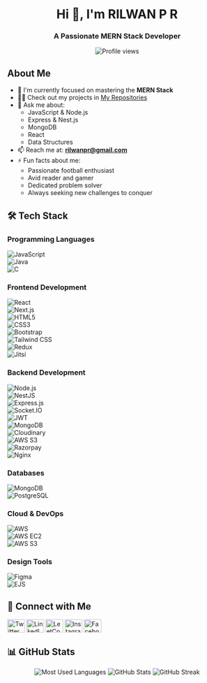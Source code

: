 <h1 align="center">Hi 👋, I'm RILWAN P R</h1>
<h3 align="center">A Passionate MERN Stack Developer</h3>

<div align="center">
  <img src="https://komarev.com/ghpvc/?username=rilwan-p-r&label=Profile%20views&color=0e75b6&style=flat" alt="Profile views" />
</div>

## About Me

- 🔭 I'm currently focused on mastering the **MERN Stack**
- 👨‍💻 Check out my projects in [My Repositories](https://github.com/rilwan-p-r?tab=repositories)
- 💬 Ask me about:
  - JavaScript & Node.js
  - Express & Nest.js
  - MongoDB
  - React
  - Data Structures
- 📫 Reach me at: **rilwanpr@gmail.com**
- ⚡ Fun facts about me: 
  - Passionate football enthusiast
  - Avid reader and gamer
  - Dedicated problem solver
  - Always seeking new challenges to conquer

## 🛠️ Tech Stack  

### Programming Languages  
![JavaScript](https://img.shields.io/badge/JavaScript-323330?style=for-the-badge&logo=javascript&logoColor=F7DF1E)  
![Java](https://img.shields.io/badge/Java-ED8B00?style=for-the-badge&logo=java&logoColor=white)  
![C](https://img.shields.io/badge/C-317823?style=for-the-badge&logo=C%20&logoColor=white)  

### Frontend Development  
![React](https://img.shields.io/badge/React-20232A?style=for-the-badge&logo=react&logoColor=61DAFB)  
![Next.js](https://img.shields.io/badge/Next.js-000000?style=for-the-badge&logo=next.js&logoColor=white)  
![HTML5](https://img.shields.io/badge/HTML5-E34F26?style=for-the-badge&logo=html5&logoColor=white)  
![CSS3](https://img.shields.io/badge/CSS3-1572B6?style=for-the-badge&logo=css3&logoColor=white)  
![Bootstrap](https://img.shields.io/badge/Bootstrap-563D7C?style=for-the-badge&logo=bootstrap&logoColor=white)  
![Tailwind CSS](https://img.shields.io/badge/TailwindCSS-38B2AC?style=for-the-badge&logo=tailwind-css&logoColor=white)  
![Redux](https://img.shields.io/badge/Redux-764ABC?style=for-the-badge&logo=redux&logoColor=white)  
![Jitsi](https://img.shields.io/badge/Jitsi-000000?style=for-the-badge&logo=jitsi&logoColor=white)  

### Backend Development  
![Node.js](https://img.shields.io/badge/Node.js-43853D?style=for-the-badge&logo=node.js&logoColor=white)  
![NestJS](https://img.shields.io/badge/NestJS-E0234E?style=for-the-badge&logo=nestjs&logoColor=white)  
![Express.js](https://img.shields.io/badge/Express.js-000000?style=for-the-badge&logo=express&logoColor=white)  
![Socket.IO](https://img.shields.io/badge/Socket.IO-010101?style=for-the-badge&logo=socket.io&logoColor=white)  
![JWT](https://img.shields.io/badge/JWT-000000?style=for-the-badge&logo=JSON-web-tokens&logoColor=white)  
![MongoDB](https://img.shields.io/badge/MongoDB-47A248?style=for-the-badge&logo=mongodb&logoColor=white)  
![Cloudinary](https://img.shields.io/badge/Cloudinary-3448C5?style=for-the-badge&logo=cloudinary&logoColor=white)  
![AWS S3](https://img.shields.io/badge/AWS%20S3-569A31?style=for-the-badge&logo=amazon-s3&logoColor=white)  
![Razorpay](https://img.shields.io/badge/Razorpay-02042B?style=for-the-badge&logo=razorpay&logoColor=white)  
![Nginx](https://img.shields.io/badge/Nginx-009900?style=for-the-badge&logo=nginx&logoColor=white)  

### Databases  
![MongoDB](https://img.shields.io/badge/MongoDB-4EA94B?style=for-the-badge&logo=mongodb&logoColor=white)  
![PostgreSQL](https://img.shields.io/badge/PostgreSQL-316192?style=for-the-badge&logo=postgresql&logoColor=white)  

### Cloud & DevOps  
![AWS](https://img.shields.io/badge/AWS-232F3E?style=for-the-badge&logo=amazon-aws&logoColor=white)  
![AWS EC2](https://img.shields.io/badge/AWS%20EC2-FF9900?style=for-the-badge&logo=amazon-ec2&logoColor=white)  
![AWS S3](https://img.shields.io/badge/AWS%20S3-569A31?style=for-the-badge&logo=amazon-s3&logoColor=white)  

### Design Tools  
![Figma](https://img.shields.io/badge/figma-000000?style=for-the-badge&logo=figma&logoColor=white)  
![EJS](https://img.shields.io/badge/EJS-555555?style=for-the-badge&logo=ejs&logoColor=white)

## 🤝 Connect with Me

<p align="left">
<a href="https://x.com/Rilwan78532026" target="_blank"><img align="center" src="https://raw.githubusercontent.com/rahuldkjain/github-profile-readme-generator/master/src/images/icons/Social/twitter.svg" alt="Twitter" height="30" width="40" /></a>
<a href="https://www.linkedin.com/in/rilwan-p-r/" target="_blank"><img align="center" src="https://raw.githubusercontent.com/rahuldkjain/github-profile-readme-generator/master/src/images/icons/Social/linked-in-alt.svg" alt="LinkedIn" height="30" width="40" /></a>
<a href="https://leetcode.com/u/rilwanpr/" target="_blank"><img align="center" src="https://raw.githubusercontent.com/rahuldkjain/github-profile-readme-generator/master/src/images/icons/Social/leet-code.svg" alt="LeetCode" height="30" width="40" /></a>
<a href="https://www.instagram.com/rilwa.n__/" target="_blank"><img align="center" src="https://raw.githubusercontent.com/rahuldkjain/github-profile-readme-generator/master/src/images/icons/Social/instagram.svg" alt="Instagram" height="30" width="40" /></a>
<a href="https://www.facebook.com/profile.php?id=100008851752041" target="_blank"><img align="center" src="https://raw.githubusercontent.com/rahuldkjain/github-profile-readme-generator/master/src/images/icons/Social/facebook.svg" alt="Facebook" height="30" width="40" /></a>
</p>

## 📊 GitHub Stats

<div align="center">
  <img src="https://github-readme-stats.vercel.app/api/top-langs?username=rilwan-p-r&show_icons=true&locale=en&layout=compact" alt="Most Used Languages" />
  <img src="https://github-readme-stats.vercel.app/api?username=rilwan-p-r&show_icons=true&locale=en" alt="GitHub Stats" />
  <img src="https://github-readme-streak-stats.herokuapp.com/?user=rilwan-p-r" alt="GitHub Streak" />
</div>
